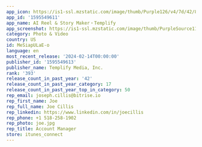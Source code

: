```yaml
---
app_icon: https://is1-ssl.mzstatic.com/image/thumb/Purple126/v4/7d/42/86/7d4286fa-da92-214c-9c6b-59e3dd8559c4/AppIconDark-0-1x_U007ephone-0-0-0-85-220-0.png/1024x1024bb.png
app_id: '1595549611'
app_name: AI Reel & Story Maker・Templify
app_screenshot: https://is1-ssl.mzstatic.com/image/thumb/PurpleSource116/v4/2d/ae/7c/2dae7c0b-2229-c786-53c1-d3380e0ec7d8/bf9bf111-6a04-4c4e-a6c4-3a55f1cd4f16_eng_1.jpg/1242x2688bb.png
category: Photo & Video
country: US
id: MeSiapULaE-o
language: en
most_recent_release: '2024-02-14T00:00:00'
publisher_id: '1595549613'
publisher_name: Templify Media, Inc.
rank: '393'
release_count_in_past_year: '42'
release_count_in_past_year_category: 17
release_count_in_past_year_top_in_category: 50
rep_email: joseph.cillis@bitrise.io
rep_first_name: Joe
rep_full_name: Joe Cillis
rep_linkedin: https://www.linkedin.com/in/joecillis
rep_phone: +1 518-258-1902
rep_photo: joe.jpg
rep_title: Account Manager
store: itunes_connect
---
```

